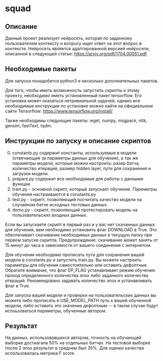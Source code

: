 # squad


## Описание

Данный проект реализует нейросеть, которая по заданному пользователем контексту и вопросу ищет ответ на этот вопрос в контексте. Нейросеть является адаптированной версией нейросети, описанной в следующей статье: https://arxiv.org/pdf/1704.00051.pdf

## Необходимые пакеты

Для запуска понадобится python3 и несколько дополнительных пакетов.

Для того, чтобы иметь возможность запустить скрипты к этому проекту, необходимо иметь установленный пакет tensorflow. Его установка может оказаться нетривиальной задачей, однако все необходимые инструкции по установке можно найти на официальном сайте Tensorflow: https://www.tensorflow.org/install/

Также необходимы следующие пакеты:
wget, numpy, msgpack, nltk, gensim, fastText, tqdm.

##  Инструкции по запуску и описание скриптов

0. constants.py содержит константы, используемые в модели (отвечающие за параметры данных для обучения), а так же параметры модели, которые можно настроить: разер батча, количество итераций, размер hidden layer, пути для сохранения и загрузки модели.
1. prepare.py содержит все необходимые для работы с данными функции. 
2. train.py - основной скрипт, который запускает обучение. Пареметры обучения настраиваются в constants.py
3. test.py - скрипт, позволяющий посчитать качество модели на случайном батче исходных тестовых данных.
4. demo.py - скрипт, позволяющий протестировать модель на пользовательских входных данных.

Если вы запускаете скрипт в первый раз и у вас нет скачанных данных для обучения, вам необходимо установить флаг DOWNLOAD в True. Это обеспечивает скачивание необходимых данных в текущую папку при первом запуске скритпа. Предупреждение: скачивание может занять от 15 минут до часа в зависимости от вашего соединения с интернетом.

Для обучения необходимо прописать пути для сохранения вашей модели в constants.py и запустить train.py. Вы можете настроить параметры для обучения самостоятельно или оставить дефолтные. Обратите внимание, что флаг EP_FLAG устанавливает режим обучения: проход определенного количества эпох либо заданного количества итераций. Рекомендовано задавать количество эпох и устанавливать флаг в True. 

Для запуска вашей модели и проверки на пользовательских данных вы можете либо прописать в USE_MODEL_PATH путь к вашей обученной модели, либо оставить это значение дефолтным -- в таком случае будут испоьзоваться параметры, обученные автором.

## Результат

На данных, использовавшихся автором, точность на обучающей выборке достиагала 50% на отдельных батчах. На тестовой выборке после 2 эпох результат в среднем был 35%. Для оценки качества использовалась метрика F score.

